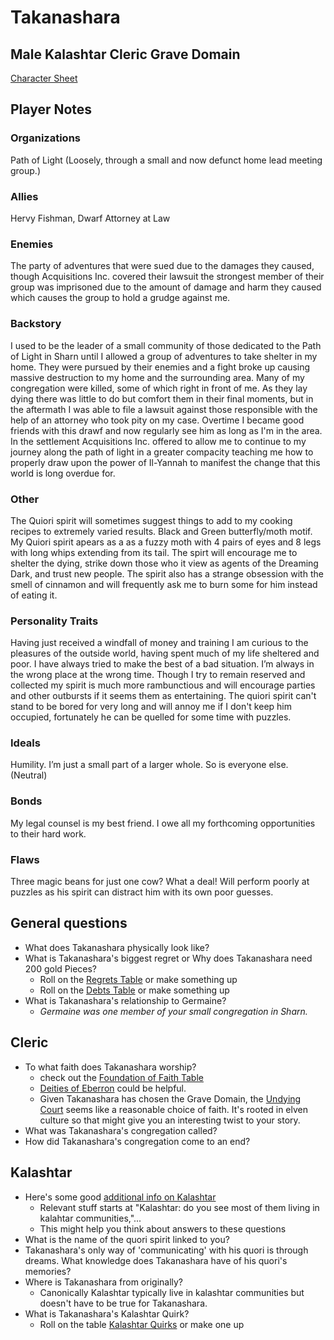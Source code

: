 # Takanashara

## Male Kalashtar Cleric Grave Domain

[Character Sheet](https://www.dndbeyond.com/characters/95702103)

## Player Notes

### Organizations

Path of Light (Loosely, through a small and now defunct home lead meeting group.)

### Allies

Hervy Fishman, Dwarf Attorney at Law

### Enemies

The party of adventures that were sued due to the damages they caused, though Acquisitions Inc. covered their lawsuit the strongest member of their group was imprisoned due to the amount of damage and harm they caused which causes the group to hold a grudge against me.

### Backstory

I used to be the leader of a small community of those dedicated to the Path of Light in Sharn until I allowed a group of adventures to take shelter in my home. They were pursued by their enemies and a fight broke up causing massive destruction to my home and the surrounding area. Many of my congregation were killed, some of which right in front of me. As they lay dying there was little to do but comfort them in their final moments, but in the aftermath I was able to file a lawsuit against those responsible with the help of an attorney who took pity on my case. Overtime I became good friends with this drawf and now regularly see him as long as I'm in the area. In the settlement Acquisitions Inc. offered to allow me to continue to my journey along the path of light in a greater compacity teaching me how to properly draw upon the power of Il-Yannah to manifest the change that this world is long overdue for.

### Other

The Quiori spirit will sometimes suggest things to add to my cooking recipes to extremely varied results. Black and Green butterfly/moth motif. My Quiori spirit apears as a as a fuzzy moth with 4 pairs of eyes and 8 legs with long whips extending from its tail. The spirt will encourage me to shelter the dying, strike down those who it view as  agents of the Dreaming Dark, and trust new people. The spirit also has a strange obsession with the smell of cinnamon and will frequently ask me to burn some for him instead of eating it.

### Personality Traits

Having just received a windfall of money and training I am curious to the pleasures of the outside world, having spent much of my life sheltered and poor. I have always tried to make the best of a bad situation. I’m always in the wrong place at the wrong time. Though I try to remain reserved and collected my spirit is much more rambunctious and will encourage parties and other outbursts if it seems them as entertaining. The quiori spirit can't stand to be bored for very long and will annoy me if I don't keep him occupied, fortunately he can be quelled for some time with puzzles.

### Ideals

Humility. I’m just a small part of a larger whole. So is everyone else. (Neutral)

### Bonds

My legal counsel is my best friend. I owe all my forthcoming opportunities to their hard work.

### Flaws

Three magic beans for just one cow? What a deal! Will perform poorly at puzzles as his spirit can distract him with its own poor guesses.

## General questions

- What does Takanashara physically look like?
- What is Takanashara's biggest regret or Why does Takanashara need 200 gold Pieces?
  - Roll on the [Regrets Table](https://www.dndbeyond.com/sources/erftlw/welcome-to-eberron#EveryoneHasRegrets) or make something up
  - Roll on the [Debts Table](https://www.dndbeyond.com/sources/erftlw/welcome-to-eberron#WhyDoYouNeed200GoldPieces) or make something up
- What is Takanashara's relationship to Germaine?
  - *Germaine was one member of your small congregation in Sharn.*

## Cleric

- To what faith does Takanashara worship?
  - check out the [Foundation of Faith Table](https://www.dndbeyond.com/sources/erftlw/khorvaire-gazeteer-faiths-of-khorvaire#FoundationOfFaith)
  - [Deities of Eberron](https://www.dndbeyond.com/sources/erftlw/khorvaire-gazeteer-faiths-of-khorvaire#DeitiesofEberron) could be helpful.
  - Given Takanashara has chosen the Grave Domain, the [Undying Court](https://www.dndbeyond.com/sources/erftlw/khorvaire-gazeteer-faiths-of-khorvaire#UndyingCourt) seems like a reasonable choice of faith. It's rooted in elven culture so that might give you an interesting twist to your story.
- What was Takanashara's congregation called?
- How did Takanashara's congregation come to  an end?

## Kalashtar

- Here's some good [additional info on Kalashtar](https://keith-baker.com/tag/kalashtar/)
  - Relevant stuff starts at "Kalashtar: do you see most of them living in kalahtar communities,"...
  - This might help you think about answers to these questions
- What is the name of the quori spirit linked to you?
- Takanashara's only way of 'communicating' with his quori is through dreams. What knowledge does Takanashara have of his quori's memories?
- Where is Takanashara from originally?
  - Canonically Kalashtar typically live in kalashtar communities but doesn't have to be true for Takanashara.
- What is Takanashara's Kalashtar Quirk?
  - Roll on the table [Kalashtar Quirks](https://www.dndbeyond.com/sources/erftlw/character-creation#KalashtarQuirks) or make one up

